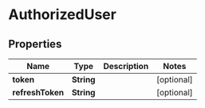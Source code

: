 # AuthorizedUser

## Properties
Name | Type | Description | Notes
------------ | ------------- | ------------- | -------------
**token** | **String** |  |  [optional]
**refreshToken** | **String** |  |  [optional]
